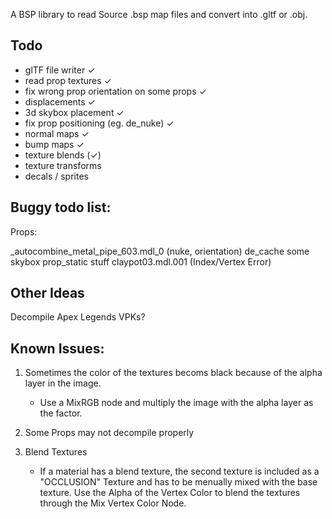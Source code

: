 A BSP library to read Source .bsp map files and convert into .gltf or .obj.

## Todo

- glTF file writer  	                        ✓
- read prop textures                            ✓
- fix wrong prop orientation on some props      ✓
- displacements                                 ✓
- 3d skybox placement                           ✓
- fix prop positioning (eg. de_nuke)            ✓
- normal maps                                   ✓
- bump maps                                     ✓
- texture blends                                (✓)
- texture transforms
- decals / sprites

## Buggy todo list:

Props:

_autocombine_metal_pipe_603.mdl_0 (nuke, orientation)
de_cache some skybox prop_static stuff
claypot03.mdl.001 (Index/Vertex Error)

## Other Ideas

Decompile Apex Legends VPKs?

## Known Issues:

1. Sometimes the color of the textures becoms black because of the alpha layer in the image.
    - Use a MixRGB node and multiply the image with the alpha layer as the factor.

2. Some Props may not decompile properly

3. Blend Textures
    - If a material has a blend texture, the second texture is included as a "OCCLUSION" Texture and has to be menually mixed with the base texture. Use the Alpha of the Vertex Color to blend the textures through the Mix Vertex Color Node.